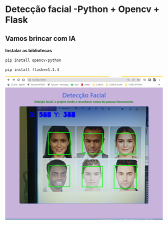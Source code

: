 # Detecção facial -Python + Opencv + Flask
## Vamos brincar com IA
**Instalar as bibliotecas**
~~~ shell
pip install opencv-python
~~~
~~~ shell
pip install flask==1.1.4
~~~
<p align='center'>
  <img width=800px, src='static/image.jpg'>
</p>
